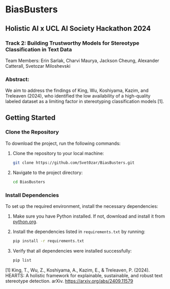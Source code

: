 # BiasBusters
## Holistic AI x UCL AI Society Hackathon 2024
### Track 2: Building Trustworthy Models for Stereotype Classification in Text Data
Team Members: Erin Sarlak, Charvi Maurya, Jackson Cheung, Alexander Catterall, Svetozar Miloshevski

### Abstract:
We aim to address the findings of King, Wu, Koshiyama, Kazim, and Treleaven (2024), who identified the low availability of a high-quality labeled dataset as a limiting factor in stereotyping classification models [1].


## Getting Started

### Clone the Repository

To download the project, run the following commands:

1. Clone the repository to your local machine:

   ```bash
   git clone https://github.com/Svet0zar/BiasBusters.git
   ```

2. Navigate to the project directory:

   ```bash
   cd BiasBusters
   ```

### Install Dependencies

To set up the required environment, install the necessary dependencies:

1. Make sure you have Python installed. If not, download and install it from [python.org](https://www.python.org/).

2. Install the dependencies listed in `requirements.txt` by running:

   ```bash
   pip install -r requirements.txt
   ```

3. Verify that all dependencies were installed successfully:

   ```bash
   pip list
   ```


[1] King, T., Wu, Z., Koshiyama, A., Kazim, E., & Treleaven, P. (2024). HEARTS: A holistic framework for explainable, sustainable, and robust text stereotype detection. arXiv. https://arxiv.org/abs/2409.11579
